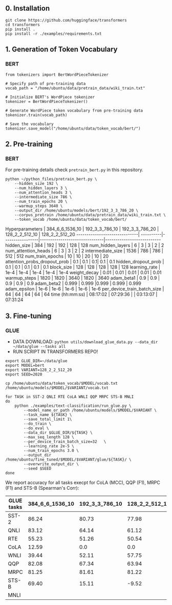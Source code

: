 
## 0. Installation

```
git clone https://github.com/huggingface/transformers
cd transformers
pip install .
pip install -r ./examples/requirements.txt
```

## 1. Generation of Token Vocabulary

### BERT
```
from tokenizers import BertWordPieceTokenizer

# Specify path of pre-training data
vocab_path = "/home/ubuntu/data/pretrain_data/wiki_train.txt"

# Initialize BERT's WordPiece tokenizer 
tokenizer = BertWordPieceTokenizer()

# Generate WordPiece token vocabulary from pre-training data
tokenizer.train(vocab_path)

# Save the vocabulary
tokenizer.save_model("/home/ubuntu/data/token_vocab/bert/")
```

## 2. Pre-training

### BERT

For pre-training details check `pretrain_bert.py` in this repository.

```
python ~/python_files/pretrain_bert.py \
    --hidden_size 192 \
    --num_hidden_layers 3 \
    --num_attention_heads 3 \
    --intermediate_size 786 \
    --num_train_epochs 20 \
    --warmup_steps 3640 \
    --output_dir /home/ubuntu/models/bert/192_3_3_786_20 \
    --corpus_pretrain /home/ubuntu/data/pretrain_data/wiki_train.txt \
    --token_vocab /home/ubuntu/data/token_vocab/bert/
```

Hyperparameters               | 384_6_6_1536_10 | 192_3_3_786_10 | 192_3_3_786_20 | 128_2_2_512_10            | 128_2_2_512_20
------------------------------| ----------|-----------------|-------------------------------|---------------------------
hidden_size                   | 384       |      192        |  192 | 128                          | 128
num_hidden_layers             | 6         |        3        |    3 | 2                          |   2
num_attention_heads           | 6         |        3        |    3 | 2                          |   2
intermediate_size             | 1536      |      786        |  786 | 512                          | 512
num_train_epochs              | 10        |       10        |   20 | 10                          |  20
attention_probs_dropout_prob  | 0.1       |      0.1        |   0.1| 0.1                          |  0.1
hidden_dropout_prob           | 0.1       |      0.1        |  0.1 | 0.1                          |  0.1
block_size                    | 128       |      128        |  128 | 128                          |  128
learning_rate                 | 1e-4      |     1e-4        | 1e-4 | 1e-4                          | 1e-4
weight_decay                  | 0.01      |     0.01        | 0.01 | 0.01                          | 0.01
warmup_steps                  | 1820      |     1820        | 3640 | 1820                          | 3640
adam_beta1                    | 0.9       |      0.9        |  0.9 | 0.9                          | 0.9
adam_beta2                    | 0.999     |    0.999        |0.999 | 0.999                          | 0.999
adam_epsilon                  | 1e-6      |     1e-6        | 1e-6 | 1e-6                          | 1e-6
per_device_train_batch_size   | 64        |       64        |   64 | 64                          | 64
time (hh:mm:ss)               | 08:17:02  |  07:29:36       |      | 03:13:07                      | 07:31:24

## 3. Fine-tuning

### GLUE

- DATA DOWNLOAD: `python utils/download_glue_data.py --data_dir ~/data/glue --tasks all`
- RUN SCRIPT IN TRANSFORMERS REPO!

```
export GLUE_DIR=~/data/glue
export MODEL=bert
export VARIANT=128_2_2_512_20
export SEED=2020

cp /home/ubuntu/data/token_vocab/$MODEL/vocab.txt /home/ubuntu/models/$MODEL/$VARIANT/vocab.txt

for TASK in SST-2 QNLI RTE CoLA WNLI QQP MRPC STS-B MNLI
do
    python ./examples/text-classification/run_glue.py \
        --model_name_or_path /home/ubuntu/models/$MODEL/$VARIANT \
        --task_name ${TASK} \
        --save_total_limit 1\
        --do_train \
        --do_eval \
        --data_dir $GLUE_DIR/${TASK} \
        --max_seq_length 128 \
        --per_device_train_batch_size=32   \
        --learning_rate 2e-5 \
        --num_train_epochs 3.0 \
        --output_dir /home/ubuntu/fine_tuned/$MODEL/$VARIANT/glue/${TASK}/ \
        --overwrite_output_dir \
        --seed $SEED
done
```

We report accuracy for all tasks execpt for CoLA (MCC), QQP (F1), MRPC (F1) and STS-B (Spearman's Corr):

GLUE tasks                    | 384_6_6_1536_10 | 192_3_3_786_10 | 128_2_2_512_10 | 128_2_2_512_20
------------------------------|-----------|-----------------|-----------------|-------------------
SST-2                         | 86.24     | 80.73           | 77.98           |78.78
QNLI                          | 83.12     | 64.14           | 61.12           |62.51 
RTE                           | 55.23     | 51.26           | 50.54 |54.51
CoLA                          | 12.59     | 0.0             | 0.0|0.0
WNLI                          | 39.44     | 52.11           | 57.75|53.52
QQP                           | 82.08     | 67.34           | 63.94|63.40
MRPC                          | 81.25     | 81.61           | 81.22|81.22
STS-B                         | 69.40     | 15.11           | -9.52 |-15.8
MNLI                          |           |                 |       |
